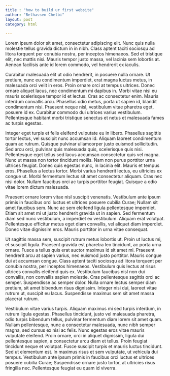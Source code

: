 ```yaml
---
title : "how to build ur first website"
author: "Belhassen Chelbi"
layout: post
category: html

---
```



Lorem ipsum dolor sit amet, consectetur adipiscing elit. Nunc quis nulla molestie tellus gravida dictum in in nibh. Class aptent taciti sociosqu ad litora torquent per conubia nostra, per inceptos himenaeos. Sed et tristique elit, nec mattis nisi. Mauris tempor justo massa, vel lacinia sem lobortis at. Aenean facilisis ante id lorem commodo, vel hendrerit ex iaculis.

 Curabitur malesuada elit ut odio hendrerit, in posuere nulla ornare. Ut pretium, nunc eu condimentum imperdiet, erat magna luctus metus, in malesuada orci velit in eros. Proin ornare orci at tempus ultrices. Donec ornare aliquet lacus, nec condimentum mi dapibus in. Morbi vitae nisi eu mauris scelerisque tempor id et lectus. Cras ac consectetur enim. Mauris interdum convallis arcu. Phasellus odio metus, porta ut sapien id, blandit condimentum nisi. Praesent neque nisl, vestibulum vitae pharetra eget, posuere id ex. Curabitur commodo dui ultrices varius vestibulum. Pellentesque habitant morbi tristique senectus et netus et malesuada fames ac turpis egestas.

Integer eget turpis et felis eleifend vulputate eu in libero. Phasellus sagittis tortor lectus, vel suscipit nunc accumsan id. Aliquam laoreet condimentum quam ac rutrum. Quisque pulvinar ullamcorper justo euismod sollicitudin. Sed arcu orci, pulvinar quis malesuada quis, scelerisque quis nisi. Pellentesque eget tellus sed lacus accumsan consectetur quis vel magna. Nunc ut massa non tortor tincidunt mollis. Nam non purus porttitor urna ultrices feugiat. Donec quis egestas nunc, in lacinia elit. Mauris et tempus eros. Phasellus a lectus tortor. Morbi varius hendrerit lectus, eu ultricies ex congue ut. Morbi fermentum lectus sit amet consectetur aliquam. Cras nec nisi dolor. Nullam faucibus orci ac turpis porttitor feugiat. Quisque a odio vitae lorem dictum malesuada.

Praesent ornare lorem vitae nisl suscipit venenatis. Vestibulum ante ipsum primis in faucibus orci luctus et ultrices posuere cubilia Curae; Nullam sit amet faucibus sem. Nunc ac sem eleifend ligula pellentesque imperdiet. Etiam sit amet mi ut justo hendrerit gravida ut in sapien. Sed fermentum diam sed nunc vestibulum, a imperdiet ex vestibulum. Aliquam erat volutpat. Pellentesque efficitur metus eget diam convallis, vel aliquet diam imperdiet. Donec vitae dignissim eros. Mauris porttitor in urna vitae consequat.

Ut sagittis massa sem, suscipit rutrum metus lobortis ut. Proin ut luctus mi, et suscipit ligula. Praesent gravida est pharetra leo tincidunt, ac porta urna ornare. Fusce a tellus quis erat auctor maximus id sit amet mi. Praesent hendrerit arcu at sapien varius, nec euismod justo porttitor. Mauris congue dui at accumsan congue. Class aptent taciti sociosqu ad litora torquent per conubia nostra, per inceptos himenaeos. Vestibulum quis lectus at risus ultrices convallis eleifend quis ex. Vestibulum faucibus nisl non dui convallis, non convallis sapien molestie. Cras pellentesque sagittis orci ac semper. Suspendisse ac semper dolor. Nulla ornare lectus semper diam pretium, sit amet bibendum risus dignissim. Integer nisi dui, laoreet vitae rutrum ut, suscipit eu lacus. Suspendisse maximus sem sit amet massa placerat rutrum.

Vestibulum vitae varius turpis. Aliquam maximus mi sed turpis interdum, in rutrum ligula egestas. Phasellus tincidunt, justo vel malesuada pharetra, odio turpis bibendum tellus, pulvinar fermentum diam lorem sit amet quam. Nullam pellentesque, nunc a consectetur malesuada, nunc nibh semper magna, sed cursus ex nisi ac felis. Nunc egestas eros vitae mauris vulputate eleifend. Proin ornare, orci in aliquet dignissim, ligula dui pellentesque sapien, a consectetur arcu diam et tellus. Proin feugiat tincidunt neque et volutpat. Fusce suscipit turpis et mauris luctus tincidunt. Sed ut elementum est. In maximus risus et sem vulputate, ut vehicula dui tempus. Vestibulum ante ipsum primis in faucibus orci luctus et ultrices posuere cubilia Curae; Suspendisse ornare justo tortor, at ultricies risus fringilla nec. Pellentesque feugiat eu quam id viverra.